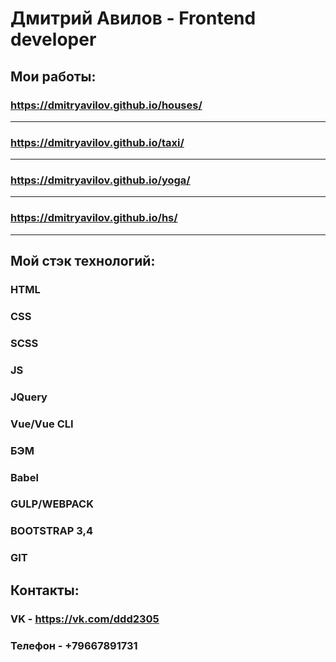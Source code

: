 # Дмитрий Авилов - Frontend developer
## Мои работы:

### https://dmitryavilov.github.io/houses/
----------------------------------------
### https://dmitryavilov.github.io/taxi/
----------------------------------------
### https://dmitryavilov.github.io/yoga/
----------------------------------------
### https://dmitryavilov.github.io/hs/
----------------------------------------

## Мой стэк технологий:

  ### HTML
  ### CSS
  ### SCSS
  ### JS
  ### JQuery
  ### Vue/Vue CLI
  ### БЭМ
  ### Babel
  ### GULP/WEBPACK
  ### BOOTSTRAP 3,4
  ### GIT

## Контакты:

### VK - https://vk.com/ddd2305
### Телефон - +79667891731
